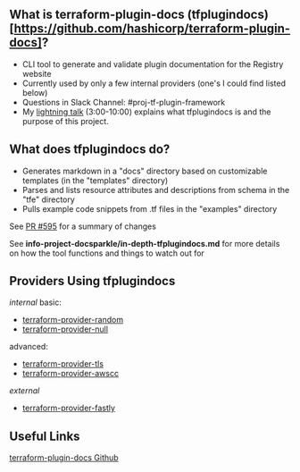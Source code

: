 ## What is terraform-plugin-docs (tfplugindocs)[https://github.com/hashicorp/terraform-plugin-docs]?
- CLI tool to generate and validate plugin documentation for the Registry website
- Currently used by only a few internal providers (one's I could find listed below)
- Questions in Slack Channel: #proj-tf-plugin-framework
- My [lightning talk](https://hashicorp.zoom.us/rec/play/Ev3yCVccPL1zaT5DihkgzjAz3hwsVPz4onfJOXdjy9zvUr3F96nOuT2AmBDczFIqkzEqUAG810kiqIxd.oyhE-vXIhZ5CrnSV?startTime=1659714349000) (3:00-10:00) explains what tfplugindocs is and the purpose of this project.

## What does tfplugindocs do? 
- Generates markdown in a "docs" directory based on customizable templates (in the "templates" directory)
- Parses and lists resource attributes and descriptions from schema in the "tfe" directory
- Pulls example code snippets from .tf files in the "examples" directory 

See [PR #595](https://github.com/hashicorp/terraform-provider-tfe/pull/595) for a summary of changes

See **info-project-docsparkle/in-depth-tfplugindocs.md** for more details on how the tool functions and things to watch out for

## Providers Using tfplugindocs 
*internal*
basic: 
- [terraform-provider-random](https://github.com/hashicorp/terraform-provider-random)
- [terraform-provider-null](https://github.com/hashicorp/terraform-provider-null)

advanced: 
- [terraform-provider-tls](https://github.com/hashicorp/terraform-provider-tls)
- [terraform-provider-awscc](https://github.com/hashicorp/terraform-provider-awscc)

*external*
- [terraform-provider-fastly](https://github.com/hashicorp/terraform-provider-tls)

## Useful Links
[terraform-plugin-docs Github](https://github.com/hashicorp/terraform-plugin-docs)
